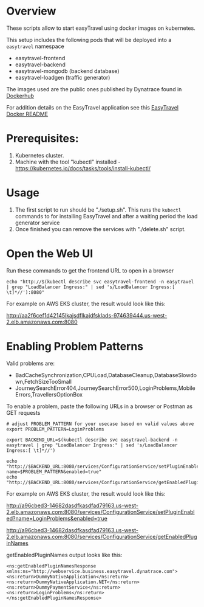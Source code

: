 # Overview

These scripts allow to start easyTravel using docker images on kubernetes. 

This setup includes the following pods that will be deployed into a `easytravel` namespace
- easytravel-frontend
- easytravel-backend
- easytravel-mongodb (backend database)
- easytravel-loadgen (traffic generator)

The images used are the public ones published by Dynatrace found in [Dockerhub](https://hub.docker.com/search?q=dynatrace%2Feasytravel&type=image
)

For addition details on the EasyTravel application see this [EasyTravel Docker README](https://github.com/Dynatrace/easyTravel-Docker)

# Prerequisites:

1. Kubernetes cluster.
1. Machine with the tool "kubectl" installed - https://kubernetes.io/docs/tasks/tools/install-kubectl/

# Usage

1. The first script to run should be "./setup.sh". This runs the `kubectl` commands to for installing EasyTravel and after a waiting period the load generator service
1. Once finished you can remove the services with "./delete.sh" script.

# Open the Web UI

Run these commands to get the frontend URL to open in a browser

```
echo "http://$(kubectl describe svc easytravel-frontend -n easytravel | grep "LoadBalancer Ingress:" | sed 's/LoadBalancer Ingress:[ \t]*//'):8080" 
```

For example on AWS EKS cluster, the result would look like this:

http://aa2f6cef1d42145lkajsdflkajdfsklads-974639444.us-west-2.elb.amazonaws.com:8080

# Enabling Problem Patterns

Valid problems are:
* BadCacheSynchronization,CPULoad,DatabaseCleanup,DatabaseSlowdown,FetchSizeTooSmall
* JourneySearchError404,JourneySearchError500,LoginProblems,MobileErrors,TravellersOptionBox

To enable a problem, paste the following URLs in a browser or Postman as GET requests

```
# adjust PROBLEM_PATTERN for your usecase based on valid values above
export PROBLEM_PATTERN=LoginProblems

export BACKEND_URL=$(kubectl describe svc easytravel-backend -n easytravel | grep "LoadBalancer Ingress:" | sed 's/LoadBalancer Ingress:[ \t]*//') 

echo "http://$BACKEND_URL:8080/services/ConfigurationService/setPluginEnabled?name=$PROBLEM_PATTERN&enabled=true"
echo "http://$BACKEND_URL:8080/services/ConfigurationService/getEnabledPluginNames"
```

For example on AWS EKS cluster, the result would look like this:

http://a96cbed3-14682dasdfkasdfad79163.us-west-2.elb.amazonaws.com:8080/services/ConfigurationService/setPluginEnabled?name=LoginProblems&enabled=true

http://a96cbed3-14682dasdfkasdfad79163.us-west-2.elb.amazonaws.com:8080/services/ConfigurationService/getEnabledPluginNames

getEnabledPluginNames output looks like this:

```
<ns:getEnabledPluginNamesResponse xmlns:ns="http://webservice.business.easytravel.dynatrace.com">
<ns:return>DummyNativeApplication</ns:return>
<ns:return>DummyNativeApplication.NET</ns:return>
<ns:return>DummyPaymentService</ns:return>
<ns:return>LoginProblems</ns:return>
</ns:getEnabledPluginNamesResponse>
```